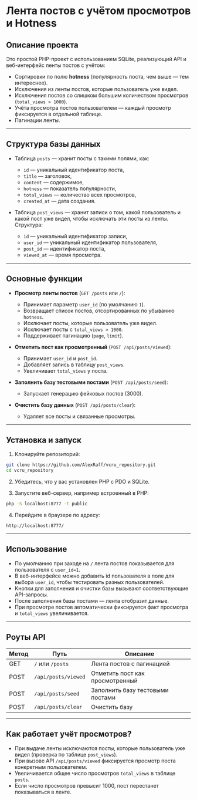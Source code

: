 # Лента постов с учётом просмотров и Hotness

## Описание проекта

Это простой PHP-проект с использованием SQLite, реализующий API и веб-интерфейс ленты постов с учётом:

- Сортировки по полю **hotness** (популярность поста, чем выше — тем интереснее).
- Исключения из ленты постов, которые пользователь уже видел.
- Исключения постов со слишком большим количеством просмотров (`total_views > 1000`).
- Учёта просмотра постов пользователем — каждый просмотр фиксируется в отдельной таблице.
- Пагинации ленты.

---

## Структура базы данных

- Таблица `posts` — хранит посты с такими полями, как:
  - `id` — уникальный идентификатор поста,
  - `title` — заголовок,
  - `content` — содержимое,
  - `hotness` — показатель популярности,
  - `total_views` — количество всех просмотров,
  - `created_at` — дата создания.

- Таблица `post_views` — хранит записи о том, какой пользователь и какой пост уже видел, чтобы исключать эти посты из ленты. Структура:
  - `id` — уникальный идентификатор записи,
  - `user_id` — уникальный идентификатор пользователя,
  - `post_id` — идентификатор поста,
  - `viewed_at` — время просмотра.

---

## Основные функции

- **Просмотр ленты постов** (`GET /posts` или `/`):
  - Принимает параметр `user_id` (по умолчанию `1`).
  - Возвращает список постов, отсортированных по убыванию `hotness`.
  - Исключает посты, которые пользователь уже видел.
  - Исключает посты с `total_views > 1000`.
  - Поддерживает пагинацию (`page`, `limit`).

- **Отметить пост как просмотренный** (`POST /api/posts/viewed`):
  - Принимает `user_id` и `post_id`.
  - Добавляет запись в таблицу `post_views`.
  - Увеличивает `total_views` у поста.

- **Заполнить базу тестовыми постами** (`POST /api/posts/seed`):
  - Запускает генерацию фейковых постов (3000).

- **Очистить базу данных** (`POST /api/posts/clear`):
  - Удаляет все посты и связанные просмотры.

---

## Установка и запуск

1. Клонируйте репозиторий:

```bash
git clone https://github.com/AlexRaff/vcru_repository.git
cd vcru_repository
````

2. Убедитесь, что у вас установлен PHP с PDO и SQLite.

3. Запустите веб-сервер, например встроенный в PHP:

```bash
php -S localhost:8777 -t public 
```

4. Перейдите в браузере по адресу:

```
http://localhost:8777/
```

---

## Использование

* По умолчанию при заходе на `/` лента постов показывается для пользователя с `user_id=1`.
* В веб-интерфейсе можно добавить id  пользователя в поле для выбора `user_id`, чтобы тестировать разных пользователей.
* Кнопки для заполнения и очистки базы вызывают соответствующие API-запросы.
* После заполнения базы постами — лента отобразит данные.
* При просмотре постов автоматически фиксируется факт просмотра и `total_views` увеличивается.

---

## Роуты API

| Метод | Путь                | Описание                         |
| ----- | ------------------- | -------------------------------- |
| GET   | `/` или `/posts`    | Лента постов с пагинацией        |
| POST  | `/api/posts/viewed` | Отметить пост как просмотренный  |
| POST  | `/api/posts/seed`   | Заполнить базу тестовыми постами |
| POST  | `/api/posts/clear`  | Очистить базу                    |

---

## Как работает учёт просмотров?

* При выдаче ленты исключаются посты, которые пользователь уже видел (проверка по таблице `post_views`).
* При вызове API `/api/posts/viewed` фиксируется просмотр поста конкретным пользователем.
* Увеличивается общее число просмотров `total_views` в таблице `posts`.
* Если число просмотров превысит 1000, пост перестанет показываться в ленте.
